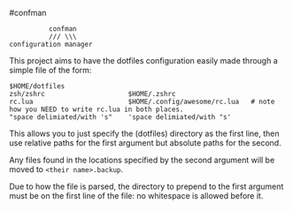 #confman

              confman
              /// \\\
    configuration manager

This project aims to have the dotfiles configuration easily made through a simple
file of the form:

	$HOME/dotfiles
    zsh/zshrc                     $HOME/.zshrc
	rc.lua                        $HOME/.config/awesome/rc.lua   # note how you NEED to write rc.lua in both places.
    "space delimiated/with 's"    'space delimiated/with "s'

This allows you to just specify the (dotfiles) directory as the first line,
then use relative paths for the first argument but absolute paths for the second.

Any files found in the locations specified by the second argument will be moved
to `<their name>.backup`.

Due to how the file is parsed, the directory to prepend to the first argument
must be on the first line of the file: no whitespace is allowed before it.
